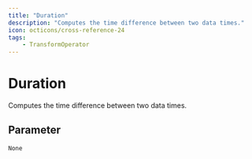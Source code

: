 ```yaml
---
title: "Duration"
description: "Computes the time difference between two data times."
icon: octicons/cross-reference-24
tags: 
    - TransformOperator
---
```

# Duration
<!-- This file was generated - DO NOT CHANGE IT MANUALLY -->



Computes the time difference between two data times.

## Parameter

`None`